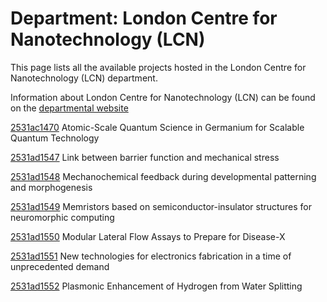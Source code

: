 # Department: **London Centre for Nanotechnology (LCN)**

This page lists all the available projects hosted in the London Centre for Nanotechnology (LCN) department.

Information about London Centre for Nanotechnology (LCN) can be found on the [departmental website](https://www.london-nano.com)

[2531ac1470](../projects/2531ac1470.md) Atomic-Scale Quantum Science in Germanium for Scalable Quantum Technology

[2531ad1547](../projects/2531ad1547.md) Link between barrier function and mechanical stress

[2531ad1548](../projects/2531ad1548.md) Mechanochemical feedback during developmental patterning and morphogenesis

[2531ad1549](../projects/2531ad1549.md) Memristors based on semiconductor-insulator structures for neuromorphic computing

[2531ad1550](../projects/2531ad1550.md) Modular Lateral Flow Assays to Prepare for Disease-X

[2531ad1551](../projects/2531ad1551.md) New technologies for electronics fabrication in a time of unprecedented demand

[2531ad1552](../projects/2531ad1552.md) Plasmonic Enhancement of Hydrogen from Water Splitting

